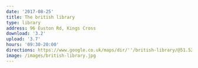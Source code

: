 ```yaml
---
date: '2017-08-25'
title: The british library
type: library
address: 96 Euston Rd, Kings Cross
download: '3.2'
upload: '3.7'
hours: '09:30-20:00'
directions: https://www.google.co.uk/maps/dir/''/british-library/@51.5299508,-0.1977154,12z/data=!3m1!4b1!4m8!4m7!1m0!1m5!1m1!1s0x48761b3b70171395:0x18905479de0fdb25!2m2!1d-0.1276759!2d51.5299717
image: /images/british-library.jpg
---
```


